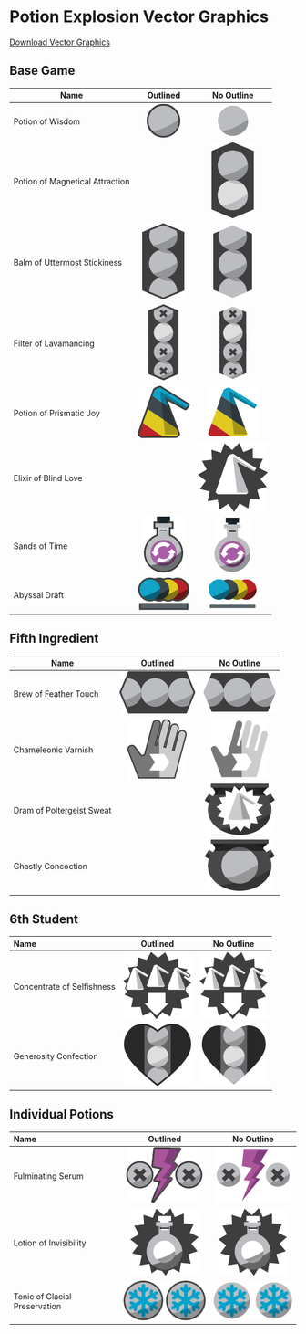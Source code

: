 # Potion Explosion Vector Graphics

[Download Vector Graphics](https://github.com/j5bot/potion-explosion-vector/archive/refs/heads/main.zip)

## Base Game

| Name                            |                                           Outlined                                            |                                                            No Outline                                                             |
|---------------------------------|:---------------------------------------------------------------------------------------------:|:---------------------------------------------------------------------------------------------------------------------------------:|
| Potion of Wisdom                |              ![Potion of Wisdom](optimized/base%20game/potion%20of%20wisdom.svg)              |                ![Potion of Wisdom (No Outline)](optimized/base%20game/potion%20of%20wisdom%20-%20no%20outline.svg)                |
| Potion of Magnetical Attraction |                                                                                               |                ![Potion of Magnetical Attraction](optimized/base%20game/potion%20of%20magnetical%20attraction.svg)                |
| Balm of Uttermost Stickiness    | ![Balm of Uttermost Stickiness](optimized/base%20game/balm%20of%20uttermost%20stickiness.svg) | ![Balm of Uttermost Stickiness (No Outline)](optimized%2Fbase%20game%2Fbalm%20of%20uttermost%20stickiness%20-%20no%20outline.svg) |
| Filter of Lavamancing           |       ![Filter of Lavamancing](optimized%2Fbase%20game%2Ffilter%20of%20lavamancing.svg)       |         ![Filter of Lavamancing (No Outline)](optimized%2Fbase%20game%2Ffilter%20of%20lavamancing%20-%20no%20outline.svg)         |
| Potion of Prismatic Joy         |    ![Potion of Prismatic Joy](optimized%2Fbase%20game%2Fpotion%20of%20prismatic%20joy.svg)    |      ![Potion of Prismatic Joy (No Outline)](optimized%2Fbase%20game%2Fpotion%20of%20prismatic%20joy%20-%20no%20outline.svg)      |
| Elixir of Blind Love            |                                                                                               |                         ![Elixir of Blind Love](optimized%2Fbase%20game%2Felixir%20of%20blind%20love.svg)                         |
| Sands of Time                   |               ![Sands of Time](optimized%2Fbase%20game%2Fsands%20of%20time.svg)               |                 ![Sands of Time (No Outline)](optimized%2Fbase%20game%2Fsands%20of%20time%20-%20no%20outline.svg)                 |
| Abyssal Draft                   |                ![Abyssal Draft](optimized%2Fbase%20game%2Fabyssal%20draft.svg)                |                  ![Abyssal Draft (No Outline)](optimized%2Fbase%20game%2Fabyssal%20draft%20-%20no%20outline.svg)                  |


## Fifth Ingredient

| Name                      |                                          Outlined                                          |                                                         No Outline                                                         |
|---------------------------|:------------------------------------------------------------------------------------------:|:--------------------------------------------------------------------------------------------------------------------------:|
| Brew of Feather Touch     | ![Brew of Feather Touch](optimized%2Ffifth%20ingredient%2Fbrew%20of%20feather%20touch.svg) | ![Brew of Feather Touch (No Outline)](optimized%2Ffifth%20ingredient%2Fbrew%20of%20feather%20touch%20-%20no%20outline.svg) |
| Chameleonic Varnish       |     ![Chameleonic Varnish](optimized%2Ffifth%20ingredient%2Fchameleonic%20varnish.svg)     |     ![Chameleonic Varnish (No Outline)](optimized%2Ffifth%20ingredient%2Fchameleonic%20varnish%20-%20no%20outline.svg)     |
| Dram of Poltergeist Sweat |                                                                                            |             ![Drqm of Poltergeist Sweat](optimized%2Ffifth%20ingredient%2Fdram%20of%20poltergeist%20sweat.svg)             |
| Ghastly Concoction        |                                                                                            |                      ![Ghastly Concoction](optimized%2Ffifth%20ingredient%2Fghastly%20concoction.svg)                      |


## 6th Student

| Name                       |                                           Outlined                                            |                                                          No Outline                                                           |
|:---------------------------|:---------------------------------------------------------------------------------------------:|:-----------------------------------------------------------------------------------------------------------------------------:|
| Concentrate of Selfishness | ![Concentrate of Selfishness](optimized%2F6th%20student%2Fconcentrate%20of%20selfishness.svg) | ![Concentrate of Selfishness (No Outline)](optimized%2F6th%20student%2Fconcentrate%20of%20selfishness%20-%20no%20outline.svg) |
| Generosity Confection      |       ![Generosity Confection](optimized%2F6th%20student%2Fgenerosity%20confection.svg)       |             ![Generosity Confection](optimized%2F6th%20student%2Fgenerosity%20confection%20-%20no%20outline.svg)              |

## Individual Potions

| Name                          |                                              Outlined                                              |                                                             No Outline                                                             |
|:------------------------------|:--------------------------------------------------------------------------------------------------:|:----------------------------------------------------------------------------------------------------------------------------------:|
| Fulminating Serum             |               ![Fulminating Serum](optimized%2Findividual%2Ffulminating%20serum.svg)               |               ![Fulminating Serum (No Outline)](optimized%2Findividual%2Ffulminating%20serum%20-%20no%20outline.svg)               |
| Lotion of Invisibility        |         ![Lotion of Invisibility](optimized%2Findividual%2Flotion%20of%20invisibility.svg)         |         ![Lotion of Invisibility (No Outline)](optimized%2Findividual%2Flotion%20of%20invisibility%20-%20no%20outline.svg)         |
| Tonic of Glacial Preservation | ![Tonic of Glacial Preservation](optimized%2Findividual%2Ftonic%20of%20glacial%20preservation.svg) | ![Tonic of Glacial Preservation (No Outline)](optimized%2Findividual%2Ftonic%20of%20glacial%20preservation%20-%20no%20outline.svg) |
